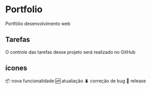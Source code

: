 # Portfolio

Portfólio desenvolvimento web

## Tarefas

O controle das tarefas desse projeto será realizado no GitHub

## ícones

:package: nova funcionalidade
:up: atualiação
:beetle: correção de bug
:checkered_flag: release
